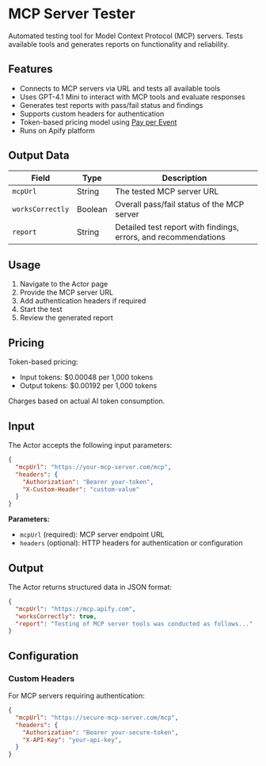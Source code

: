 # MCP Server Tester

Automated testing tool for Model Context Protocol (MCP) servers. Tests available tools and generates reports on functionality and reliability.

## Features

- Connects to MCP servers via URL and tests all available tools
- Uses GPT-4.1 Mini to interact with MCP tools and evaluate responses
- Generates test reports with pass/fail status and findings
- Supports custom headers for authentication
- Token-based pricing model using [Pay per Event](https://docs.apify.com/sdk/js/docs/guides/pay-per-event)
- Runs on Apify platform

## Output Data

| Field | Type | Description |
|-------|------|-------------|
| `mcpUrl` | String | The tested MCP server URL |
| `worksCorrectly` | Boolean | Overall pass/fail status of the MCP server |
| `report` | String | Detailed test report with findings, errors, and recommendations |

## Usage

1. Navigate to the Actor page
2. Provide the MCP server URL
3. Add authentication headers if required
4. Start the test
5. Review the generated report

## Pricing

Token-based pricing:

- Input tokens: $0.00048 per 1,000 tokens
- Output tokens: $0.00192 per 1,000 tokens

Charges based on actual AI token consumption.

## Input

The Actor accepts the following input parameters:

```json
{
  "mcpUrl": "https://your-mcp-server.com/mcp",
  "headers": {
    "Authorization": "Bearer your-token",
    "X-Custom-Header": "custom-value"
  }
}
```

**Parameters:**
- `mcpUrl` (required): MCP server endpoint URL
- `headers` (optional): HTTP headers for authentication or configuration

## Output

The Actor returns structured data in JSON format:

```json
{
  "mcpUrl": "https://mcp.apify.com",
  "worksCorrectly": true,
  "report": "Testing of MCP server tools was conducted as follows..."
}
```

## Configuration

### Custom Headers
For MCP servers requiring authentication:

```json
{
  "mcpUrl": "https://secure-mcp-server.com/mcp",
  "headers": {
    "Authorization": "Bearer your-secure-token",
    "X-API-Key": "your-api-key",
  }
}
```
